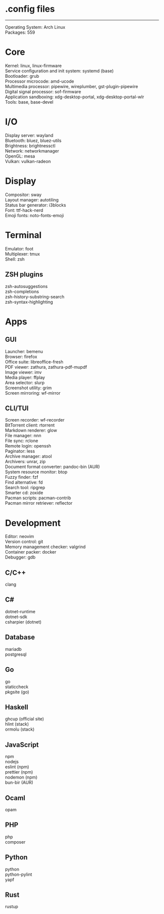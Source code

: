 # .config files
---
Operating System: Arch Linux\
Packages: 559
# Core
Kernel: linux, linux-firmware\
Service configuration and init system: systemd (base)\
Bootloader: grub\
Processor microcode: amd-ucode\
Multimedia processor: pipewire, wireplumber, gst-plugin-pipewire\
Digital signal processor: sof-firmware\
Application sandboxing: xdg-desktop-portal, xdg-desktop-portal-wlr\
Tools: base, base-devel
# I/O
Display server: wayland\
Bluetooth: bluez, bluez-utils\
Brightness: brightnessctl\
Network: networkmanager\
OpenGL: mesa\
Vulkan: vulkan-radeon
# Display
Compositor: sway\
Layout manager: autotiling\
Status bar generator: i3blocks\
Font: ttf-hack-nerd\
Emoji fonts: noto-fonts-emoji
# Terminal
Emulator: foot\
Multiplexer: tmux\
Shell: zsh
## ZSH plugins
zsh-autosuggestions\
zsh-completions\
zsh-history-substring-search\
zsh-syntax-highlighting
# Apps
## GUI
Launcher: bemenu\
Browser: firefox\
Office suite: libreoffice-fresh\
PDF viewer: zathura, zathura-pdf-mupdf\
Image viewer: imv\
Media player: ffplay\
Area selector: slurp\
Screenshot utility: grim\
Screen mirroring: wf-mirror
## CLI/TUI
Screen recorder: wf-recorder\
BitTorrent client: rtorrent\
Markdown renderer: glow\
File manager: nnn\
File sync: rclone\
Remote login: openssh\
Paginator: less\
Archive manager: atool\
Archivers: unrar, zip\
Document format converter: pandoc-bin (AUR)\
System resource monitor: btop\
Fuzzy finder: fzf\
Find alternative: fd\
Search tool: ripgrep\
Smarter cd: zoxide\
Pacman scripts: pacman-contrib\
Pacman mirror retriever: reflector
# Development
Editor: neovim\
Version control: git\
Memory management checker: valgrind\
Container packer: docker\
Debugger: gdb
## C/C++
clang
## C#
dotnet-runtime\
dotnet-sdk\
csharpier (dotnet)
## Database
mariadb\
postgresql
## Go
go\
staticcheck\
pkgsite (go)
## Haskell
ghcup (official site)\
hlint (stack)\
ormolu (stack)
## JavaScript
npm\
nodejs\
eslint (npm)\
prettier (npm)\
nodemon (npm)\
bun-bir (AUR)
## Ocaml
opam
## PHP
php\
composer
## Python
python\
python-pylint\
yapf
## Rust
rustup
